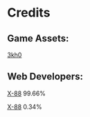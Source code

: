 # Credits

## Game Assets:

<a href="https://github.com/3kh0/3kh0-assets">3kh0</a>

## Web Developers:

<a href="https://github.com/MyBooty165">X-88</a> 99.66%

<a href="https://github.com/sc0ttferren">X-88</a> 0.34%
